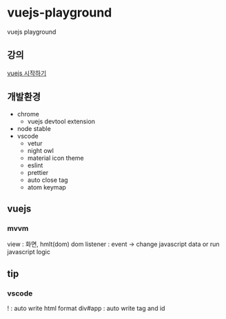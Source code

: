 # vuejs-playground
vuejs playground

## 강의
[vuejs 시작하기](https://www.inflearn.com/course/Age-of-Vuejs)

## 개발환경
* chrome
  * vuejs devtool extension
* node stable
* vscode
  * vetur
  * night owl
  * material icon theme
  * eslint
  * prettier
  * auto close tag
  * atom keymap

## vuejs
### mvvm
view : 화면, hmlt(dom)
dom listener : event -> change javascript data or run javascript logic

## tip
### vscode
! : auto write html format
div#app : auto write tag and id
